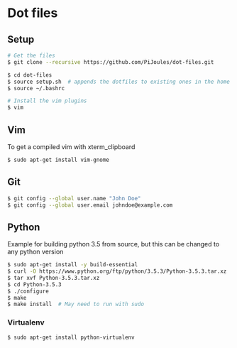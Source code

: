 # Dot files

## Setup
```sh
# Get the files
$ git clone --recursive https://github.com/PiJoules/dot-files.git

$ cd dot-files
$ source setup.sh  # appends the dotfiles to existing ones in the home dir
$ source ~/.bashrc

# Install the vim plugins
$ vim
```

## Vim
To get a compiled vim with xterm_clipboard
```sh
$ sudo apt-get install vim-gnome
```

## Git
```sh
$ git config --global user.name "John Doe"
$ git config --global user.email johndoe@example.com
```

## Python 
Example for building python 3.5 from source, but this can be changed to any python version
```sh
$ sudo apt-get install -y build-essential
$ curl -O https://www.python.org/ftp/python/3.5.3/Python-3.5.3.tar.xz
$ tar xvf Python-3.5.3.tar.xz
$ cd Python-3.5.3
$ ./configure
$ make 
$ make install  # May need to run with sudo
```

### Virtualenv
```sh 
$ sudo apt-get install python-virtualenv
```
